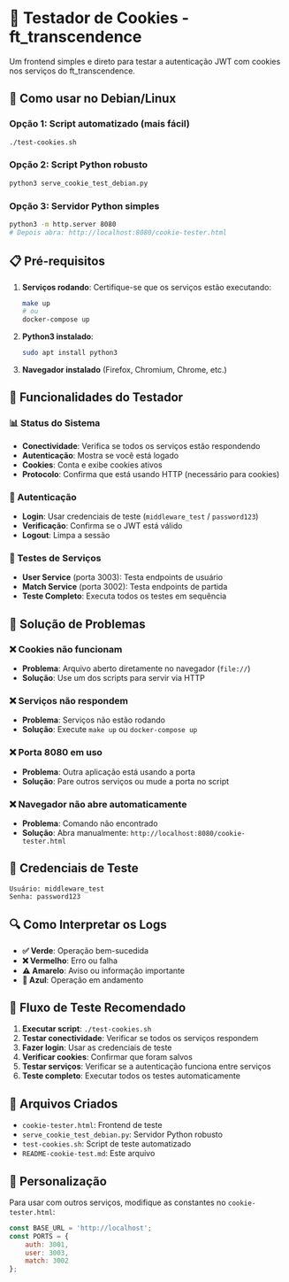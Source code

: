# 🍪 Testador de Cookies - ft_transcendence

Um frontend simples e direto para testar a autenticação JWT com cookies nos serviços do ft_transcendence.

## 🚀 Como usar no Debian/Linux

### Opção 1: Script automatizado (mais fácil)
```bash
./test-cookies.sh
```

### Opção 2: Script Python robusto
```bash
python3 serve_cookie_test_debian.py
```

### Opção 3: Servidor Python simples
```bash
python3 -m http.server 8080
# Depois abra: http://localhost:8080/cookie-tester.html
```

## 📋 Pré-requisitos

1. **Serviços rodando**: Certifique-se que os serviços estão executando:
   ```bash
   make up
   # ou
   docker-compose up
   ```

2. **Python3 instalado**:
   ```bash
   sudo apt install python3
   ```

3. **Navegador instalado** (Firefox, Chromium, Chrome, etc.)

## 🔧 Funcionalidades do Testador

### 📊 Status do Sistema
- **Conectividade**: Verifica se todos os serviços estão respondendo
- **Autenticação**: Mostra se você está logado
- **Cookies**: Conta e exibe cookies ativos
- **Protocolo**: Confirma que está usando HTTP (necessário para cookies)

### 🔐 Autenticação
- **Login**: Usar credenciais de teste (`middleware_test` / `password123`)
- **Verificação**: Confirma se o JWT está válido
- **Logout**: Limpa a sessão

### 🧪 Testes de Serviços
- **User Service** (porta 3003): Testa endpoints de usuário
- **Match Service** (porta 3002): Testa endpoints de partida
- **Teste Completo**: Executa todos os testes em sequência

## 🐛 Solução de Problemas

### ❌ Cookies não funcionam
- **Problema**: Arquivo aberto diretamente no navegador (`file://`)
- **Solução**: Use um dos scripts para servir via HTTP

### ❌ Serviços não respondem
- **Problema**: Serviços não estão rodando
- **Solução**: Execute `make up` ou `docker-compose up`

### ❌ Porta 8080 em uso
- **Problema**: Outra aplicação está usando a porta
- **Solução**: Pare outros serviços ou mude a porta no script

### ❌ Navegador não abre automaticamente
- **Problema**: Comando não encontrado
- **Solução**: Abra manualmente: `http://localhost:8080/cookie-tester.html`

## 📝 Credenciais de Teste

```
Usuário: middleware_test
Senha: password123
```

## 🔍 Como Interpretar os Logs

- **✅ Verde**: Operação bem-sucedida
- **❌ Vermelho**: Erro ou falha
- **⚠️ Amarelo**: Aviso ou informação importante
- **🔄 Azul**: Operação em andamento

## 🎯 Fluxo de Teste Recomendado

1. **Executar script**: `./test-cookies.sh`
2. **Testar conectividade**: Verificar se todos os serviços respondem
3. **Fazer login**: Usar as credenciais de teste
4. **Verificar cookies**: Confirmar que foram salvos
5. **Testar serviços**: Verificar se a autenticação funciona entre serviços
6. **Teste completo**: Executar todos os testes automaticamente

## 📁 Arquivos Criados

- `cookie-tester.html`: Frontend de teste
- `serve_cookie_test_debian.py`: Servidor Python robusto
- `test-cookies.sh`: Script de teste automatizado
- `README-cookie-test.md`: Este arquivo

## 🔧 Personalização

Para usar com outros serviços, modifique as constantes no `cookie-tester.html`:

```javascript
const BASE_URL = 'http://localhost';
const PORTS = {
    auth: 3001,
    user: 3003,
    match: 3002
};
```
